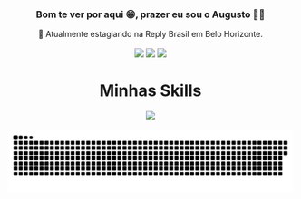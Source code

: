 <h3 align="center">
Bom te ver por aqui 😁, prazer eu sou o  <strong>Augusto 👨‍💻</strong>
</h3>
  
<div align="center">
💼 Atualmente estagiando na Reply Brasil em Belo Horizonte.
</div><br>

<div align="center">
  <a href = "mailto:augustoflass@gmail.com"><img src="https://img.shields.io/badge/-Gmail-%23333?style=for-the-badge&logo=gmail&logoColor=white" target="_blank"></a>
  <a href="https://www.linkedin.com/in/augusto-assis-03a268197/" target="_blank"><img src="https://img.shields.io/badge/-LinkedIn-%230077B5?style=for-the-badge&logo=linkedin&logoColor=white" target="_blank"></a>   
   <a href="https://t.me/aaugvsto" alt="Telegram">
  <img src="https://img.shields.io/badge/-Telegram-0e76a8?style=for-the-badge&logo=Telegram&logoColor=white" /></a>
  </div>

</p>
<div align="center">
  <h1>Minhas Skills</h1>
</div>

<div align="center">
  
<img height="180em" src="https://github-readme-stats.vercel.app/api/top-langs/?username=aaugvsto&layout=compact&langs_count=7&theme=dracula"/>

  ![Snake animation](https://github.com/aaugvsto/aaugvsto/blob/output/github-contribution-grid-snake.svg)
</div>
